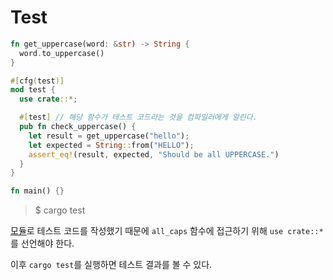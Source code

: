 # Test

```rs
fn get_uppercase(word: &str) -> String {
  word.to_uppercase()
}

#[cfg(test)]
mod test {
  use crate::*;

  #[test] // 해당 함수가 테스트 코드라는 것을 컴파일러에게 알린다.
  pub fn check_uppercase() {
    let result = get_uppercase("hello");
    let expected = String::from("HELLO");
    assert_eq!(result, expected, "Should be all UPPERCASE.")
  }
}

fn main() {}
```

> $ cargo test

[모듈](./module.md)로 테스트 코드를 작성했기 때문에 `all_caps` 함수에 접근하기 위해 `use crate::*`를 선언해야 한다.

이후 `cargo test`를 실행하면 테스트 결과를 볼 수 있다.

